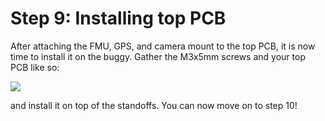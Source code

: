 # Step 9: Installing top PCB

After attaching the FMU, GPS, and camera mount to the top PCB, it is now time to install it on the buggy. Gather the M3x5mm screws and your top PCB like so:

![](../../.gitbook/assets/IMG\_6047.JPEG)

and install it on top of the standoffs. You can now move on to step 10!
